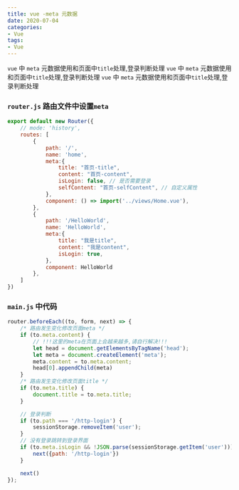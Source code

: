 ```yaml
---
title: vue -meta 元数据
date: 2020-07-04
categories: 
- Vue
tags:
- Vue
---
```

 `vue` 中 `meta` 元数据使用和页面中`title`处理,登录判断处理
 `vue` 中 `meta` 元数据使用和页面中`title`处理,登录判断处理
 `vue` 中 `meta` 元数据使用和页面中`title`处理,登录判断处理

<!-- more -->

### `router.js` 路由文件中设置`meta`

```javascript
export default new Router({
    // mode: 'history',
    routes: [
        {
            path: '/',
            name: 'home',
            meta:{
                title: "首页-title",
                content: "首页-content",
                isLogin: false, // 是否需要登录
                selfContent: "首页-selfContent", // 自定义属性
            },
            component: () => import('../views/Home.vue'),
        },
        {
            path: '/HelloWorld',
            name: 'HelloWorld',
            meta:{
                title: "我是title",
                content: "我是content",
                isLogin: true,
            },
            component: HelloWorld
        },
    ]
})
```

### `main.js` 中代码

```javascript
router.beforeEach((to, form, next) => {
    /* 路由发生变化修改页面meta */
    if (to.meta.content) {
        // !!!这里的meta在页面上会越来越多,请自行解决!!!
        let head = document.getElementsByTagName('head');
        let meta = document.createElement('meta');
        meta.content = to.meta.content;
        head[0].appendChild(meta)
    }
    /* 路由发生变化修改页面title */
    if (to.meta.title) {
        document.title = to.meta.title;
    }

    // 登录判断
    if (to.path === '/http-login') {
        sessionStorage.removeItem('user');
    }
    // 没有登录跳转到登录界面
    if (to.meta.isLogin && !JSON.parse(sessionStorage.getItem('user'))) {
        next({path: '/http-login'})
    }

    next()
});
```

































